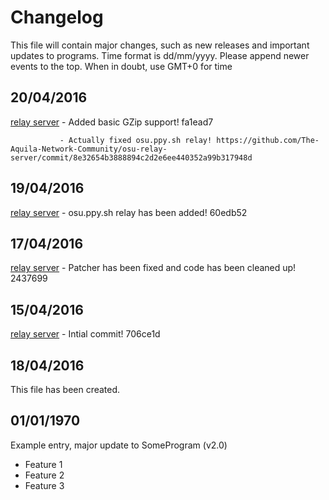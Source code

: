 # Changelog
This file will contain major changes, such as new releases and important updates to programs.
Time format is dd/mm/yyyy. Please append newer events to the top. When in doubt, use GMT+0 for time

## 20/04/2016
[relay server](https://github.com/The-Aquila-Network-Community/osu-relay-server) - Added basic GZip support! fa1ead7

               - Actually fixed osu.ppy.sh relay! https://github.com/The-Aquila-Network-Community/osu-relay-server/commit/8e32654b3888894c2d2e6ee440352a99b317948d

## 19/04/2016
[relay server](https://github.com/The-Aquila-Network-Community/osu-relay-server) - osu.ppy.sh relay has been added! 60edb52

## 17/04/2016
[relay server](https://github.com/The-Aquila-Network-Community/osu-relay-server) - Patcher has been fixed and code has been cleaned up! 2437699

## 15/04/2016
[relay server](https://github.com/The-Aquila-Network-Community/osu-relay-server) - Intial commit! 706ce1d

## 18/04/2016
This file has been created.

## 01/01/1970
Example entry, major update to SomeProgram (v2.0)
* Feature 1
* Feature 2
* Feature 3
